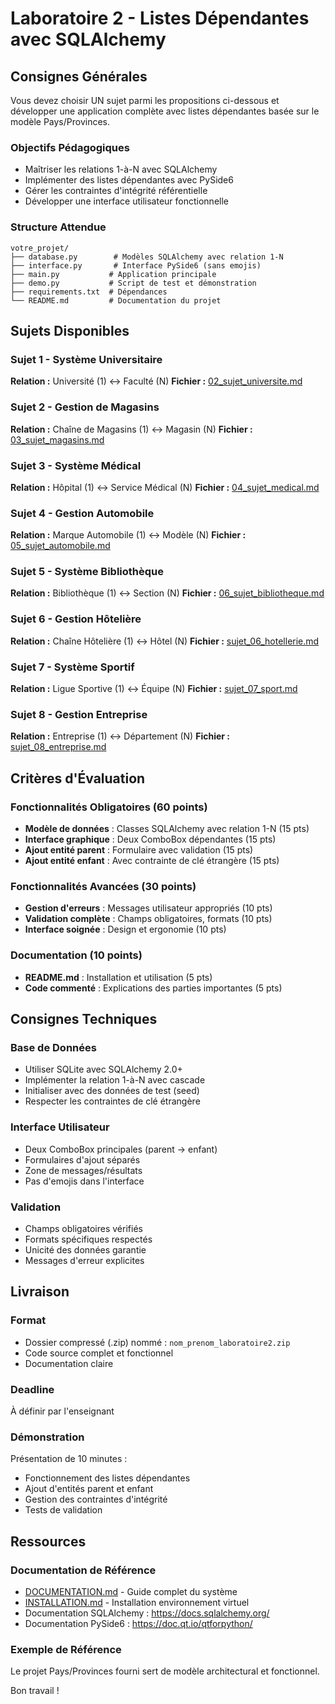 # Laboratoire 2 - Listes Dépendantes avec SQLAlchemy

## Consignes Générales

Vous devez choisir UN sujet parmi les propositions ci-dessous et développer une application complète avec listes dépendantes basée sur le modèle Pays/Provinces.

### Objectifs Pédagogiques
- Maîtriser les relations 1-à-N avec SQLAlchemy
- Implémenter des listes dépendantes avec PySide6
- Gérer les contraintes d'intégrité référentielle
- Développer une interface utilisateur fonctionnelle

### Structure Attendue
```
votre_projet/
├── database.py        # Modèles SQLAlchemy avec relation 1-N
├── interface.py       # Interface PySide6 (sans emojis)
├── main.py           # Application principale
├── demo.py           # Script de test et démonstration
├── requirements.txt  # Dépendances
└── README.md         # Documentation du projet
```

## Sujets Disponibles

### Sujet 1 - Système Universitaire
**Relation :** Université (1) ↔ Faculté (N)
**Fichier :** [02_sujet_universite.md](02_sujet_universite.md)

### Sujet 2 - Gestion de Magasins
**Relation :** Chaîne de Magasins (1) ↔ Magasin (N)
**Fichier :** [03_sujet_magasins.md](03_sujet_magasins.md)

### Sujet 3 - Système Médical
**Relation :** Hôpital (1) ↔ Service Médical (N)
**Fichier :** [04_sujet_medical.md](04_sujet_medical.md)

### Sujet 4 - Gestion Automobile
**Relation :** Marque Automobile (1) ↔ Modèle (N)
**Fichier :** [05_sujet_automobile.md](05_sujet_automobile.md)

### Sujet 5 - Système Bibliothèque
**Relation :** Bibliothèque (1) ↔ Section (N)
**Fichier :** [06_sujet_bibliotheque.md](06_sujet_bibliotheque.md)

### Sujet 6 - Gestion Hôtelière
**Relation :** Chaîne Hôtelière (1) ↔ Hôtel (N)
**Fichier :** [sujet_06_hotellerie.md](sujet_06_hotellerie.md)

### Sujet 7 - Système Sportif
**Relation :** Ligue Sportive (1) ↔ Équipe (N)
**Fichier :** [sujet_07_sport.md](sujet_07_sport.md)

### Sujet 8 - Gestion Entreprise
**Relation :** Entreprise (1) ↔ Département (N)
**Fichier :** [sujet_08_entreprise.md](sujet_08_entreprise.md)

## Critères d'Évaluation

### Fonctionnalités Obligatoires (60 points)
- **Modèle de données** : Classes SQLAlchemy avec relation 1-N (15 pts)
- **Interface graphique** : Deux ComboBox dépendantes (15 pts)
- **Ajout entité parent** : Formulaire avec validation (15 pts)
- **Ajout entité enfant** : Avec contrainte de clé étrangère (15 pts)

### Fonctionnalités Avancées (30 points)
- **Gestion d'erreurs** : Messages utilisateur appropriés (10 pts)
- **Validation complète** : Champs obligatoires, formats (10 pts)
- **Interface soignée** : Design et ergonomie (10 pts)

### Documentation (10 points)
- **README.md** : Installation et utilisation (5 pts)
- **Code commenté** : Explications des parties importantes (5 pts)

## Consignes Techniques

### Base de Données
- Utiliser SQLite avec SQLAlchemy 2.0+
- Implémenter la relation 1-à-N avec cascade
- Initialiser avec des données de test (seed)
- Respecter les contraintes de clé étrangère

### Interface Utilisateur
- Deux ComboBox principales (parent → enfant)
- Formulaires d'ajout séparés
- Zone de messages/résultats
- Pas d'emojis dans l'interface

### Validation
- Champs obligatoires vérifiés
- Formats spécifiques respectés
- Unicité des données garantie
- Messages d'erreur explicites

## Livraison

### Format
- Dossier compressé (.zip) nommé : `nom_prenom_laboratoire2.zip`
- Code source complet et fonctionnel
- Documentation claire

### Deadline
À définir par l'enseignant

### Démonstration
Présentation de 10 minutes :
- Fonctionnement des listes dépendantes
- Ajout d'entités parent et enfant
- Gestion des contraintes d'intégrité
- Tests de validation

## Ressources

### Documentation de Référence
- [DOCUMENTATION.md](../DOCUMENTATION.md) - Guide complet du système
- [INSTALLATION.md](../INSTALLATION.md) - Installation environnement virtuel
- Documentation SQLAlchemy : https://docs.sqlalchemy.org/
- Documentation PySide6 : https://doc.qt.io/qtforpython/

### Exemple de Référence
Le projet Pays/Provinces fourni sert de modèle architectural et fonctionnel.

Bon travail !
